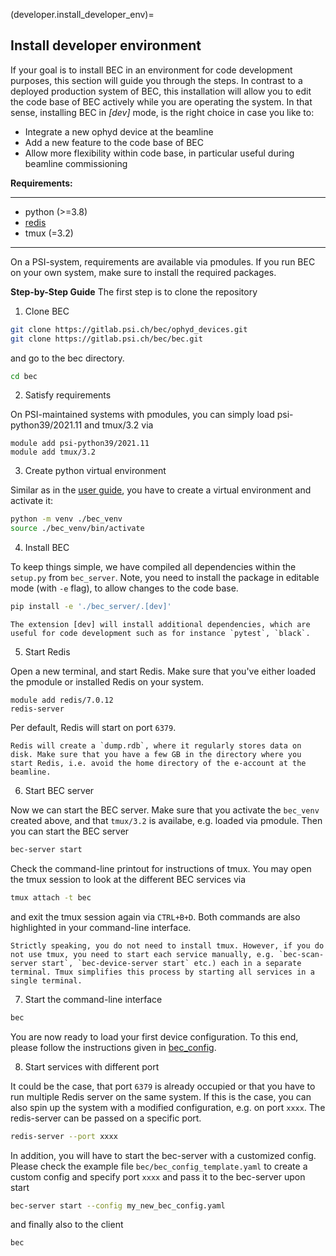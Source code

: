 (developer.install_developer_env)=
## Install developer environment

If your goal is to install BEC in an environment for code development purposes, this section will guide you through the steps. 
In contrast to a deployed production system of BEC, this installation will allow you to edit the code base of BEC actively while you are operating the system.
In that sense, installing BEC in _[dev]_ mode, is the right choice in case you like to:

- Integrate a new ophyd device at the beamline
- Add a new feature to the code base of BEC
- Allow more flexibility within code base, in particular useful during beamline commissioning

**Requirements:**

---
- python (>=3.8)
- [redis](https://redis.io)
- tmux (=3.2)
---


On a PSI-system, requirements are available via pmodules. If you run BEC on your own system, make sure to install the required packages. 

**Step-by-Step Guide**
The first step is to clone the repository

1. Clone BEC

```bash
git clone https://gitlab.psi.ch/bec/ophyd_devices.git
git clone https://gitlab.psi.ch/bec/bec.git
```
and go to the bec directory.

```bash
cd bec
```

2. Satisfy requirements

On PSI-maintained systems with pmodules, you can simply load psi-python39/2021.11 and tmux/3.2 via

```{code-block} bash 
module add psi-python39/2021.11
module add tmux/3.2
```

3. Create python virtual environment

Similar as in the [user guide](#user.installation), you have to create a virtual environment and activate it:

```bash
python -m venv ./bec_venv
source ./bec_venv/bin/activate
```

4. Install BEC

To keep things simple, we have compiled all dependencies within the `setup.py` from `bec_server`. 
Note, you need to install the package in editable mode (with `-e` flag), to allow changes to the code base.

```bash
pip install -e './bec_server/.[dev]'
```
```{note}
The extension [dev] will install additional dependencies, which are useful for code development such as for instance `pytest`, `black`.
```
5. Start Redis

Open a new terminal, and start Redis. 
Make sure that you've either loaded the pmodule or installed Redis on your system.
```
module add redis/7.0.12
redis-server
```

Per default, Redis will start on port `6379`.

```{tip}
Redis will create a `dump.rdb`, where it regularly stores data on disk. Make sure that you have a few GB in the directory where you start Redis, i.e. avoid the home directory of the e-account at the beamline.
```

6. Start BEC server

Now we can start the BEC server.
Make sure that you activate the `bec_venv` created above, and that `tmux/3.2` is availabe, e.g. loaded via pmodule. 
Then you can start the BEC server
```bash
bec-server start
```
Check the command-line printout for instructions of tmux.
You may open the tmux session to look at the different BEC services via

```bash
tmux attach -t bec
```
and exit the tmux session again via `CTRL+B+D`. 
Both commands are also highlighted in your command-line interface.

```{note}
Strictly speaking, you do not need to install tmux. However, if you do not use tmux, you need to start each service manually, e.g. `bec-scan-server start`, `bec-device-server start` etc.) each in a separate terminal. Tmux simplifies this process by starting all services in a single terminal.
```

7. Start the command-line interface

```bash
bec
```

You are now ready to load your first device configuration. 
To this end, please follow the instructions given in [bec_config](#developer.bec_config).

8. Start services with different port

It could be the case, that port `6379` is already occupied or that you have to run multiple Redis server on the same system. 
If this is the case, you can also spin up the system with a modified configuration, e.g. on port `xxxx`.
The redis-server can be passed on a specific port.

```bash
redis-server --port xxxx
```
In addition, you will have to start the bec-server with a customized config. 
Please check the example file ``bec/bec_config_template.yaml`` to create a custom config and specify port `xxxx` and pass it to the bec-server upon start

``` bash
bec-server start --config my_new_bec_config.yaml
```
and finally also to the client

```bash
bec
```

